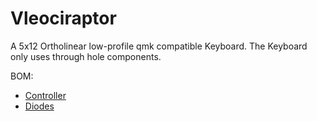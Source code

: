 # Vleociraptor

A 5x12 Ortholinear low-profile qmk compatible Keyboard. The Keyboard only uses through hole components.

BOM:
* [Controller](https://splitkb.com/products/pro-micro-atmega32u4-5v-16mhz)
* [Diodes](https://splitkb.com/products/tht-diodes)
